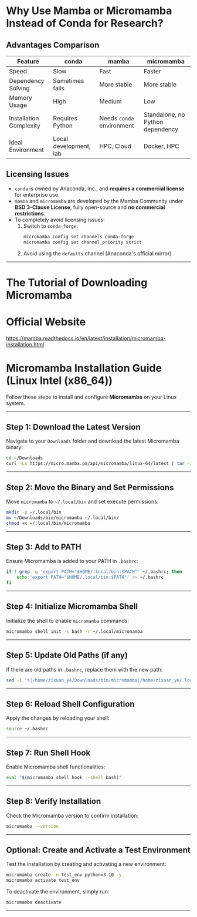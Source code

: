 # Why Use Mamba or Micromamba Instead of Conda for Research?

## **Advantages Comparison**
| Feature           | conda           | mamba               | micromamba            |
|------------------|-----------------|---------------------|-----------------------|
| Speed             | Slow            | Fast                | Faster                |
| Dependency Solving | Sometimes fails | More stable         | More stable           |
| Memory Usage      | High            | Medium              | Low                   |
| Installation Complexity | Requires Python  | Needs `conda` environment | Standalone, no Python dependency |
| Ideal Environment | Local development, lab | HPC, Cloud        | Docker, HPC           |

## **Licensing Issues**
- `conda` is owned by Anaconda, Inc., and **requires a commercial license** for enterprise use.
- `mamba` and `micromamba` are developed by the Mamba Community under **BSD 3-Clause License**, fully open-source and **no commercial restrictions**.
- To completely avoid licensing issues:
  1. Switch to `conda-forge`:
     ```bash
     micromamba config set channels conda-forge
     micromamba config set channel_priority strict
     ```
  2. Avoid using the `defaults` channel (Anaconda's official mirror).

---
# The Tutorial of Downloading Micromamba

# Official Website
https://mamba.readthedocs.io/en/latest/installation/micromamba-installation.html


# **Micromamba Installation Guide (Linux Intel (x86_64))**

Follow these steps to install and configure **Micromamba** on your Linux system.

---

## **Step 1: Download the Latest Version**
Navigate to your `Downloads` folder and download the latest Micromamba binary:
```bash
cd ~/Downloads
curl -Ls https://micro.mamba.pm/api/micromamba/linux-64/latest | tar -xvj bin/micromamba
````

---

## **Step 2: Move the Binary and Set Permissions**

Move `micromamba` to `~/.local/bin` and set execute permissions:

```bash
mkdir -p ~/.local/bin
mv ~/Downloads/bin/micromamba ~/.local/bin/
chmod +x ~/.local/bin/micromamba
```

---

## **Step 3: Add to PATH**

Ensure Micromamba is added to your PATH in `.bashrc`:

```bash
if ! grep -q 'export PATH="$HOME/.local/bin:$PATH"' ~/.bashrc; then
    echo 'export PATH="$HOME/.local/bin:$PATH"' >> ~/.bashrc
fi
```

---

## **Step 4: Initialize Micromamba Shell**

Initialize the shell to enable `micromamba` commands:

```bash
micromamba shell init -s bash -r ~/.local/micromamba
```

---

## **Step 5: Update Old Paths (if any)**

If there are old paths in `.bashrc`, replace them with the new path:

```bash
sed -i 's|/home/zixuan_ye/Downloads/bin/micromamba|/home/zixuan_ye/.local/bin/micromamba|g' ~/.bashrc
```

---

## **Step 6: Reload Shell Configuration**

Apply the changes by reloading your shell:

```bash
source ~/.bashrc
```

---

## **Step 7: Run Shell Hook**

Enable Micromamba shell functionalities:

```bash
eval "$(micromamba shell hook --shell bash)"
```

---

## **Step 8: Verify Installation**

Check the Micromamba version to confirm installation:

```bash
micromamba --version
```

---

## **Optional: Create and Activate a Test Environment**

Test the installation by creating and activating a new environment:

```bash
micromamba create -n test_env python=3.10 -y
micromamba activate test_env
```

To deactivate the environment, simply run:

```bash
micromamba deactivate
```

---


